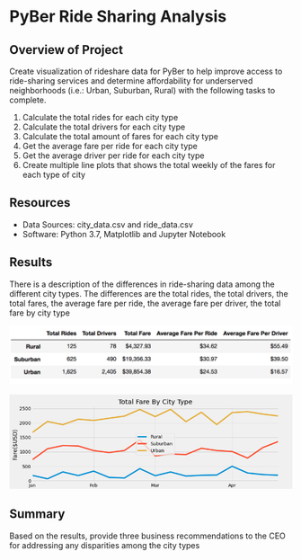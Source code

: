 # PyBer Ride Sharing Analysis

## Overview of Project
Create visualization of rideshare data for PyBer to help improve access to ride-sharing services and determine affordability for underserved neighborhoods (i.e.: Urban, Suburban, Rural) with the following tasks to complete.

1.	Calculate the total rides for each city type
2.	Calculate the total drivers for each city type
3.	Calculate the total amount of fares for each city type
4.	Get the average fare per ride for each city type
5.	Get the average driver per ride for each city type
6.	Create multiple line plots that shows the total weekly of the fares for each type of city

## Resources
- Data Sources: city_data.csv and ride_data.csv
- Software: Python 3.7, Matplotlib and Jupyter Notebook

## Results
There is a description of the differences in ride-sharing data among the different city types. The differences are the total rides, the total drivers, the total fares, the average fare per ride, the average fare per driver, the total fare by city type
  
![alt text](analysis/pyber_summary.png)

![alt text](analysis/PyBer_fare_summary.png)
  
## Summary
Based on the results, provide three business recommendations to the CEO for addressing any disparities among the city types
